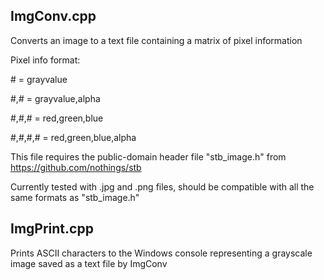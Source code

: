 ImgConv.cpp
-----------
Converts an image to a text file containing a matrix of pixel information

Pixel info format:

\#		= grayvalue

#,#		= grayvalue,alpha

#,#,#	= red,green,blue

#,#,#,# = red,green,blue,alpha

This file requires the public-domain header file "stb_image.h" from https://github.com/nothings/stb

Currently tested with .jpg and .png files, should be compatible with all the same formats as "stb_image.h"

ImgPrint.cpp
------------
Prints ASCII characters to the Windows console representing a grayscale image saved as a text file by ImgConv
